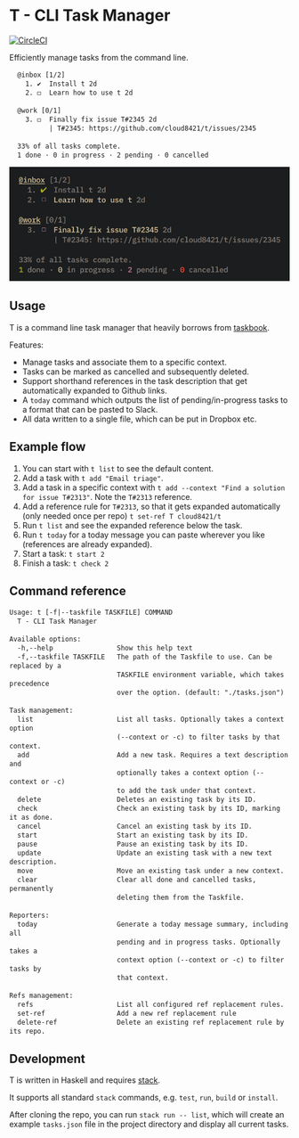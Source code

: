 # T - CLI Task Manager

[![CircleCI](https://circleci.com/gh/cloud8421/t.svg?style=svg&circle-token=b6247f7bf94460ff15e6b85ba4abbf19cfe62f70)](https://circleci.com/gh/cloud8421/t)

Efficiently manage tasks from the command line.

```
  @inbox [1/2]
    1. ✔  Install t 2d
    2. ◻  Learn how to use t 2d

  @work [0/1]
    3. ◻  Finally fix issue T#2345 2d
          | T#2345: https://github.com/cloud8421/t/issues/2345

  33% of all tasks complete.
  1 done · 0 in progress · 2 pending · 0 cancelled
```

![tasklist](/screenshots/list.png)

## Usage

T is a command line task manager that heavily borrows from [taskbook](https://github.com/klaussinani/taskbook).

Features:

- Manage tasks and associate them to a specific context.
- Tasks can be marked as cancelled and subsequently deleted.
- Support shorthand references in the task description that get automatically expanded to Github links.
- A `today` command which outputs the list of pending/in-progress tasks to a format that can be pasted to Slack.
- All data written to a single file, which can be put in Dropbox etc.

## Example flow

1. You can start with `t list` to see the default content.
2. Add a task with `t add "Email triage"`.
3. Add a task in a specific context with `t add --context "Find a solution for issue T#2313"`. Note the `T#2313` reference.
4. Add a reference rule for `T#2313`, so that it gets expanded automatically (only needed once per repo) `t set-ref T cloud8421/t`
5. Run `t list` and see the expanded reference below the task.
6. Run `t today` for a today message you can paste wherever you like (references are already expanded).
7. Start a task: `t start 2`
8. Finish a task: `t check 2`

## Command reference

```
Usage: t [-f|--taskfile TASKFILE] COMMAND
  T - CLI Task Manager

Available options:
  -h,--help                Show this help text
  -f,--taskfile TASKFILE   The path of the Taskfile to use. Can be replaced by a
                           TASKFILE environment variable, which takes precedence
                           over the option. (default: "./tasks.json")

Task management:
  list                     List all tasks. Optionally takes a context option
                           (--context or -c) to filter tasks by that context.
  add                      Add a new task. Requires a text description and
                           optionally takes a context option (--context or -c)
                           to add the task under that context.
  delete                   Deletes an existing task by its ID.
  check                    Check an existing task by its ID, marking it as done.
  cancel                   Cancel an existing task by its ID.
  start                    Start an existing task by its ID.
  pause                    Pause an existing task by its ID.
  update                   Update an existing task with a new text description.
  move                     Move an existing task under a new context.
  clear                    Clear all done and cancelled tasks, permanently
                           deleting them from the Taskfile.

Reporters:
  today                    Generate a today message summary, including all
                           pending and in progress tasks. Optionally takes a
                           context option (--context or -c) to filter tasks by
                           that context.

Refs management:
  refs                     List all configured ref replacement rules.
  set-ref                  Add a new ref replacement rule
  delete-ref               Delete an existing ref replacement rule by its repo.
```

## Development

T is written in Haskell and requires [stack](https://www.haskellstack.org).

It supports all standard `stack` commands, e.g. `test`, `run`, `build` or `install`.

After cloning the repo, you can run `stack run -- list`, which will create an
example `tasks.json` file in the project directory and display all current
tasks.
